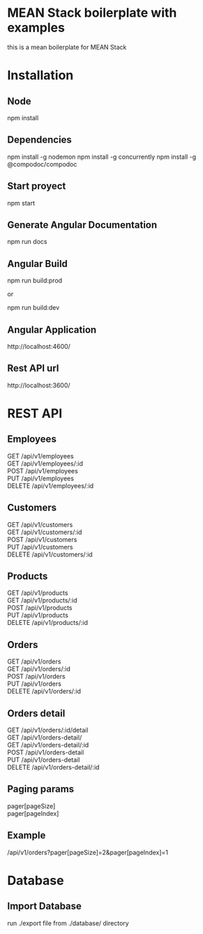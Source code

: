 # MEAN Stack boilerplate with examples

this is a mean boilerplate for MEAN Stack

# Installation

## Node
npm install  

## Dependencies

npm install -g nodemon
npm install -g concurrently
npm install -g @compodoc/compodoc

## Start proyect

npm start

## Generate Angular Documentation

npm run docs

## Angular Build

npm run build:prod  

or

npm run build:dev


## Angular Application

http://localhost:4600/

## Rest API url

http://localhost:3600/

# REST API

## Employees

GET     /api/v1/employees  
GET     /api/v1/employees/:id  
POST    /api/v1/employees  
PUT     /api/v1/employees  
DELETE  /api/v1/employees/:id  

## Customers

GET     /api/v1/customers  
GET     /api/v1/customers/:id  
POST    /api/v1/customers  
PUT     /api/v1/customers  
DELETE  /api/v1/customers/:id  

## Products

GET     /api/v1/products  
GET     /api/v1/products/:id  
POST    /api/v1/products  
PUT     /api/v1/products  
DELETE  /api/v1/products/:id  

## Orders

GET     /api/v1/orders  
GET     /api/v1/orders/:id  
POST    /api/v1/orders  
PUT     /api/v1/orders  
DELETE  /api/v1/orders/:id  

## Orders detail

GET     /api/v1/orders/:id/detail  
GET     /api/v1/orders-detail/  
GET     /api/v1/orders-detail/:id  
POST    /api/v1/orders-detail  
PUT     /api/v1/orders-detail  
DELETE  /api/v1/orders-detail/:id  

## Paging params

pager[pageSize]  
pager[pageIndex]  

## Example

/api/v1/orders?pager[pageSize]=2&pager[pageIndex]=1  


# Database

## Import Database

run ./export file from ./database/ directory  
